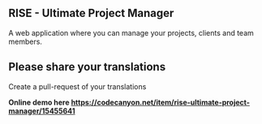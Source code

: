 RISE - Ultimate Project Manager
--------------
A web application where you can manage your projects, clients and team members.

Please share your translations
--------------
Create a pull-request of your translations

**Online demo here https://codecanyon.net/item/rise-ultimate-project-manager/15455641**

